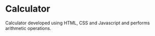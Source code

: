 # Calculator

Calculator developed using HTML, CSS and Javascript and performs arithmetic operations.
